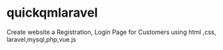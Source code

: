 # quickqmlaravel
Create website a Registration, Login Page for Customers using html ,css, laravel,mysql,php,vue.js
